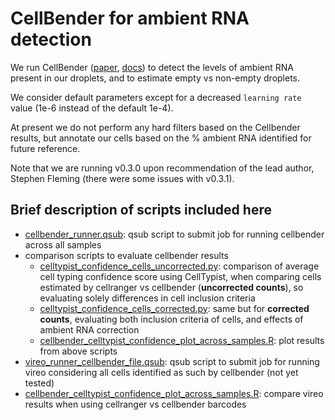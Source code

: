 # CellBender for ambient RNA detection

We run CellBender ([paper](https://www.nature.com/articles/s41592-023-01943-7), [docs](https://cellbender.readthedocs.io/en/latest/index.html)) to detect the levels of ambient RNA present in our droplets, and to estimate empty vs non-empty droplets.

We consider default parameters except for a decreased ```learning rate``` value (1e-6 instead of the default 1e-4).

At present we do not perform any hard filters based on the Cellbender results, but annotate our cells based on the % ambient RNA identified for future reference.

Note that we are running v0.3.0 upon recommendation of the lead author, Stephen Fleming (there were some issues with v0.3.1).

## Brief description of scripts included here

* [cellbender_runner.qsub](cellbender_runner.qsub): qsub script to submit job for running cellbender across all samples
* comparison scripts to evaluate cellbender results
  * [celltypist_confidence_cells_uncorrected.py](celltypist_confidence_cells_uncorrected.py): comparison of average cell typing confidence score using CellTypist, when comparing cells estimated by cellranger vs cellbender (**uncorrected counts**), so evaluating solely differences in cell inclusion criteria
  * [celltypist_confidence_cells_corrected.py](celltypist_confidence_cells_corrected.py): same but for **corrected counts**, evaluating both inclusion criteria of cells, and effects of ambient RNA correction
  * [cellbender_celltypist_confidence_plot_across_samples.R](cellbender_celltypist_confidence_plot_across_samples.R): plot results from above scripts
* [vireo_runner_cellbender_file.qsub](vireo_runner_cellbender_file.qsub): qsub script to submit job for running vireo considering all cells identified as such by cellbender (not yet tested)
* [cellbender_celltypist_confidence_plot_across_samples.R](cellbender_celltypist_confidence_plot_across_samples.R): compare vireo results when using cellranger vs cellbender barcodes
